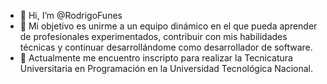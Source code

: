 - 👋 Hi, I’m @RodrigoFunes
- 👀 Mi objetivo es unirme a un equipo dinámico en el que pueda aprender de profesionales experimentados, contribuir con mis habilidades técnicas y continuar desarrollándome como desarrollador de software.
- 🌱 Actualmente me encuentro inscripto para realizar la Tecnicatura Universitaria en Programación en la Universidad Tecnológica Nacional.


<!---
RodrigoFunes/RodrigoFunes is a ✨ special ✨ repository because its `README.md` (this file) appears on your GitHub profile.
You can click the Preview link to take a look at your changes.
--->
